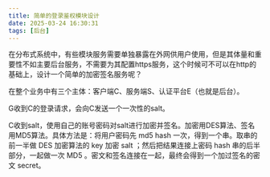 ```yaml
---
title: 简单的登录鉴权模块设计
date: 2025-03-24 16:30:31
tags: [后台]
---
```


在分布式系统中，有些模块服务需要单独暴露在外网供用户使用，但是其体量和重要性不如主要后台服务，不需要为其配置https服务，这个时候可不可以在http的基础上，设计一个简单的加密签名服务呢？

在整个业务中有三个主体：客户端C、服务端S、认证平台E（也就是后台）。

G收到C的登录请求，会向C发送一个一次性的salt。

C收到salt，使用自己的账号密码对salt进行加密并签名。加密用DES算法、签名用MD5算法。具体方法是：将用户密码先 md5 hash 一次，得到一个串。取串的前一半做 DES 加密算法的 key 加密 salt ；然后把结果连接上密码 hash 串的后半部分，一起做一次 MD5 。密文和签名连接在一起，最终会得到一个加过签名的密文 secret。